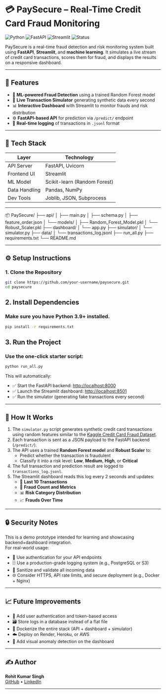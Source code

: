 # 💳 PaySecure – Real-Time Credit Card Fraud Monitoring

![Python](https://img.shields.io/badge/Python-3.9%2B-blue?logo=python)
![FastAPI](https://img.shields.io/badge/FastAPI-Backend-green?logo=fastapi)
![Streamlit](https://img.shields.io/badge/Streamlit-Dashboard-red?logo=streamlit)
![Status](https://img.shields.io/badge/Status-Active-brightgreen)

PaySecure is a real-time fraud detection and risk monitoring system built using **FastAPI**, **Streamlit**, and **machine learning**. It simulates a live stream of credit card transactions, scores them for fraud, and displays the results on a responsive dashboard.

---

## 🚀 Features

- 🧠 **ML-powered Fraud Detection** using a trained Random Forest model
- 📡 **Live Transaction Simulator** generating synthetic data every second
- 📊 **Interactive Dashboard** with Streamlit to monitor frauds and risk distribution
- ⚙️ **FastAPI-based API** for prediction via `/predict/` endpoint
- 📁 **Real-time logging** of transactions in `.jsonl` format

---

## 🧠 Tech Stack

| Layer        | Technology |
|--------------|------------|
| API Server   | FastAPI, Uvicorn |
| Frontend UI  | Streamlit |
| ML Model     | Scikit-learn (Random Forest) |
| Data Handling| Pandas, NumPy |
| Dev Tools    | Joblib, JSON, Subprocess |

---

📦 PaySecure/
├── api/
│   ├── main.py
│   ├── schema.py
│   ├── feature_order.json
│   └── models/
│       ├── Random_Forest_Model.pkl
│       └── Robust_Scaler.pkl
├── dashboard/
│   └── app.py
├── simulator/
│   └── simulator.py
├── data/
│   └── transactions_log.jsonl
├── run_all.py
├── requirements.txt
└── README.md



---

## ⚙️ Setup Instructions

### 1. Clone the Repository

```bash
git clone https://github.com/your-username/paysecure.git
cd paysecure
```

## 2. Install Dependencies
### Make sure you have Python 3.9+ installed.
```bash
pip install -r requirements.txt
```

## 3. Run the Project
### Use the one-click starter script:
```bash
python run_all.py
```

This will automatically:

- ✅ Start the FastAPI backend: [http://localhost:8000](http://localhost:8000)
- ✅ Launch the Streamlit dashboard: [http://localhost:8501](http://localhost:8501)
- ✅ Run the simulator (generating fake transactions every second)

---

## 🔬 How It Works

1. The `simulator.py` script generates synthetic credit card transactions using random features similar to the [Kaggle Credit Card Fraud Dataset](https://www.kaggle.com/datasets/mlg-ulb/creditcardfraud).
2. Each transaction is sent as a JSON payload to the FastAPI backend (`/predict/`).
3. The API uses a trained **Random Forest model** and **Robust Scaler** to:
   - Predict whether the transaction is fraudulent
   - Classify it into a risk level: **Low**, **Medium**, **High**, or **Critical**
4. The full transaction and prediction result are logged to `transactions_log.jsonl`.
5. The Streamlit dashboard reads this log every 2 seconds and updates:
   - 📄 **Last 10 Transactions**
   - 🔢 **Fraud Count and Metrics**
   - 📊 **Risk Category Distribution**
   - 📈 **Frauds Over Time**


---

## 🔒 Security Notes

This is a demo prototype intended for learning and showcasing backend+dashboard integration.  
For real-world usage:

- 🔐 Use authentication for your API endpoints
- 🗄️ Use a production-grade logging system (e.g., PostgreSQL or S3)
- 🧼 Sanitize and validate all incoming data
- 🌐 Consider HTTPS, API rate limits, and secure deployment (e.g., Docker + Nginx)

---

## 📈 Future Improvements

- 🔐 Add user authentication and token-based access
- 🗃️ Store logs in a database instead of a flat file
- 🐳 Dockerize the entire stack (API + dashboard + simulator)
- ☁️ Deploy on Render, Heroku, or AWS
- 🧠 Add visual anomaly detection on the dashboard

---

## ✍️ Author

**Rohit Kumar Singh**  
[GitHub](https://github.com/rohit-singh-0) • [LinkedIn](https://www.linkedin.com/in/rohit-singh-0)

---



